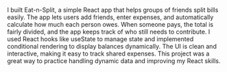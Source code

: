 I built Eat-n-Split, a simple React app that helps groups of friends split bills easily.
The app lets users add friends, enter expenses, and automatically calculate how much each person owes.
When someone pays, the total is fairly divided, and the app keeps track of who still needs to contribute. 
I used React hooks like useState to manage state and implemented conditional rendering to display balances dynamically.
The UI is clean and interactive, making it easy to track shared expenses. 
This project was a great way to practice handling dynamic data and improving my React skills.

